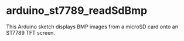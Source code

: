 # arduino_st7789_readSdBmp
This Arduino sketch displays BMP images from a microSD card onto an ST7789 TFT screen.
